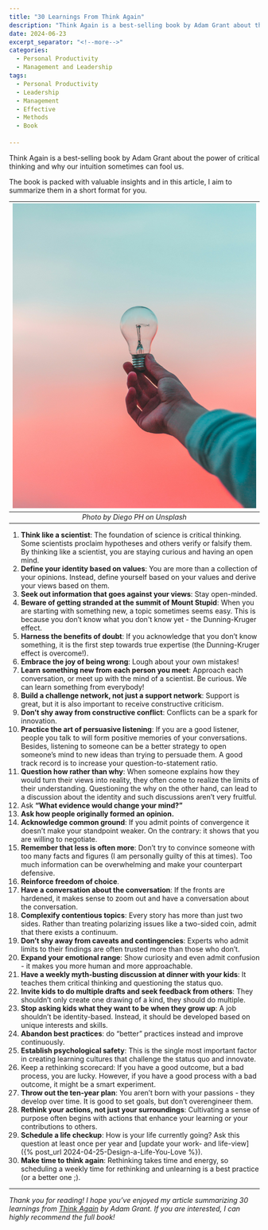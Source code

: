```yaml
---
title: "30 Learnings From Think Again"
description: "Think Again is a best-selling book by Adam Grant about the power of critical thinking and why our intuition sometimes can fool us. The book is packed with valuable insights and in this article, I aim to summarize them in a short format for you."
date: 2024-06-23
excerpt_separator: "<!--more-->"
categories:
  - Personal Productivity
  - Management and Leadership
tags:
  - Personal Productivity
  - Leadership
  - Management
  - Effective
  - Methods
  - Book

---
```


Think Again is a best-selling book by Adam Grant about the power of critical thinking and why our intuition sometimes can fool us.

The book is packed with valuable insights and in this article, I aim to summarize them in a short format for you.

| ![image](/assets/images/diego-ph-lightbulb-unsplash.jpg) |
|:--:|
| *Photo by Diego PH on Unsplash* |

1. **Think like a scientist**: The foundation of science is critical thinking. Some scientists proclaim hypotheses and others verify or falsify them. By thinking like a scientist, you are staying curious and having an open mind.
2. **Define your identity based on values**: You are more than a collection of your opinions. Instead, define yourself based on your values and derive your views based on them.
3. **Seek out information that goes against your views**: Stay open-minded.
4. **Beware of getting stranded at the summit of Mount Stupid**: When you are starting with something new, a topic sometimes seems easy. This is because you don’t know what you don't know yet - the Dunning-Kruger effect.
5. **Harness the benefits of doubt**: If you acknowledge that you don’t know something, it is the first step towards true expertise (the Dunning-Kruger effect is overcome!).
6. **Embrace the joy of being wrong**: Lough about your own mistakes!
7. **Learn something new from each person you meet**: Approach each conversation, or meet up with the mind of a scientist. Be curious. We can learn something from everybody!
8. **Build a challenge network, not just a support network**: Support is great, but it is also important to receive constructive criticism.
9. **Don’t shy away from constructive conflict**: Conflicts can be a spark for innovation.
10. **Practice the art of persuasive listening**: If you are a good listener, people you talk to will form positive memories of your conversations. Besides, listening to someone can be a better strategy to open someone’s mind to new ideas than trying to persuade them. A good track record is to increase your question-to-statement ratio.
11. **Question how rather than why**: When someone explains how they would turn their views into reality, they often come to realize the limits of their understanding. Questioning the why on the other hand, can lead to a discussion about the identity and such discussions aren’t very fruitful.
12. Ask **“What evidence would change your mind?”**
13. **Ask how people originally formed an opinion.**
14. **Acknowledge common ground**: If you admit points of convergence it doesn’t make your standpoint weaker. On the contrary: it shows that you are willing to negotiate.
15. **Remember that less is often more**: Don’t try to convince someone with too many facts and figures (I am personally guilty of this at times). Too much information can be overwhelming and make your counterpart defensive.
16. **Reinforce freedom of choice**.
17. **Have a conversation about the conversation**: If the fronts are hardened, it makes sense to zoom out and have a conversation about the conversation.
18. **Complexify contentious topics**: Every story has more than just two sides. Rather than treating polarizing issues like a two-sided coin, admit that there exists a continuum.
19. **Don’t shy away from caveats and contingencies**: Experts who admit limits to their findings are often trusted more than those who don’t.
20. **Expand your emotional range**: Show curiosity and even admit confusion - it makes you more human and more approachable.
21. **Have a weekly myth-busting discussion at dinner with your kids**: It teaches them critical thinking and questioning the status quo.
22. **Invite kids to do multiple drafts and seek feedback from others**: They shouldn’t only create one drawing of a kind, they should do multiple.
23. **Stop asking kids what they want to be when they grow up**: A job shouldn’t be identity-based. Instead, it should be developed based on unique interests and skills.
24. **Abandon best practices**: do “better” practices instead and improve continuously.
25. **Establish psychological safety**: This is the single most important factor in creating learning cultures that challenge the status quo and innovate.
26. Keep a rethinking scorecard: If you have a good outcome, but a bad process, you are lucky. However, if you have a good process with a bad outcome, it might be a smart experiment.
27. **Throw out the ten-year plan**: You aren’t born with your passions - they develop over time. It is good to set goals, but don’t overengineer them.
28. **Rethink your actions, not just your surroundings**: Cultivating a sense of purpose often begins with actions that enhance your learning or your contributions to others.
29. **Schedule a life checkup**: How is your life currently going? Ask this question at least once per year and [update your work- and life-view]({% post_url 2024-04-25-Design-a-Life-You-Love %}).
30. **Make time to think again**: Rethinking takes time and energy, so scheduling a weekly time for rethinking and unlearning is a best practice (or a better one ;).

---

*Thank you for reading! I hope you’ve enjoyed my article summarizing 30 learnings from [Think Again](https://www.google.com/search?q=think+again+adam+grant) by Adam Grant. If you are interested, I can highly recommend the full book!*